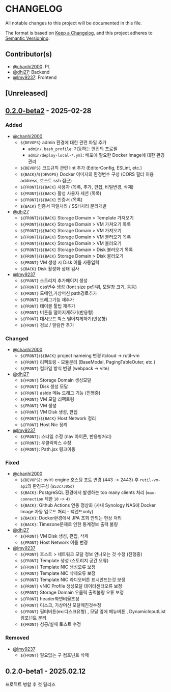 # CHANGELOG

All notable changes to this project will be documented in this file.

The format is based on [Keep a Changelog](https://keepachangelog.com/en/1.1.0/),
and this project adheres to [Semantic Versioning](https://semver.org/spec/v2.0.0.html).

## Contributor(s)

- [@chanhi2000][chanhi2000]: PL
- [@dhj27][dhj27]: Backend
- [@lmy9237][lmy9237]: Frontend

## [Unreleased]

<!-- ### Added
### Changed
### Fixed
### Removed -->

## [0.2.0-beta2] - 2025-02-28

### Added

- [@chanhi2000][chanhi2000]
  - `${DEVOPS}` admin 환경에 대한 관련 파일 추가 
    - `admin/.bash_profile`: 기동하는 엔진의 프로필
    - `admin/deploy-local-*.yml`: 배포에 필요한 Docker Image에 대한 환경관리  
  - `${DEVOPS}` 코드규칙 관련 lint 추가 (EditorConfig, ESLint, etc.)
  - `${BACK}`/`${DEVOPS}` Docker 이미지의 환경변수 구성 (CORS 필터 허용 address, 호스트 ssh 접근)
  - `${FRONT}`/`${BACK}` 사용자 (목록, 추가, 편집, 비밀변경, 삭제)
  - `${FRONT}`/`${BACK}` 활성 사용자 세션 (목록)
  - `${FRONT}`/`${BACK}` 인증서 (목록)
  - `${BACK}` 인증서 파일처리 / SSH처리 분리개발
- [@dhj27][dhj27]
  - `${FRONT}`/`${BACK}` Storage Domain > Template 가져오기
  - `${FRONT}`/`${BACK}` Storage Domain > VM 가져오기 목록
  - `${FRONT}`/`${BACK}` Storage Domain > VM 가져오기
  - `${FRONT}`/`${BACK}` Storage Domain > VM 불러오기 목록
  - `${FRONT}`/`${BACK}` Storage Domain > VM 불러오기
  - `${FRONT}`/`${BACK}` Storage Domain > Disk 불러오기 목록
  - `${FRONT}`/`${BACK}` Storage Domain > Disk 불러오기
  - `${FRONT}` VM 생성 시 Disk 이름 자동입력
  - `${BACK}` Disk 활성화 상태 검사
- [@lmy9237][lmy9237]
  - `${FRONT}` 스토리지 추가페이지 생성
  - `${FRONT}` css변수 생성 (font size px단위, 모달창 크기, 등등)
  - `${FRONT}` 도메인,가상머신 path경로추가
  - `${FRONT}` 드레그기능 재추가
  - `${FRONT}` 테이블 툴팁 재추가
  - `${FRONT}` 버튼들 떨어지게하기(반응형)
  - `${FRONT}` 대시보드 박스 떨어지게하기(반응형)
  - `${FRONT}` 경보 / 알림칸 추가 

### Changed

- [@chanhi2000][chanhi2000]
  - `${FRONT}`/`${BACK}` project nameing 변경 itcloud -> rutil-vm
  - `${FRONT}` 리펙토링 - 모듈분리 (BaseModal, PagingTableOuter, etc.)
  - `${FRONT}` 컴파일 방식 변경 (webpack -> vite)
- [@dhj27][dhj27]
  - `${FRONT}` Storage Domain 생성모달
  - `${FRONT}` Disk 생성 모달
  - `${FRONT}` aside 메뉴 드래그 기능 (진행중)
  - `${FRONT}` VM 모달 리팩토링
  - `${FRONT}` VM 생성
  - `${FRONT}` VM Disk 생성, 편집
  - `${FRONT}`/`${BACK}` Host Network 정리
  - `${FRONT}` Host Nic 정리
- [@lmy9237][lmy9237]
  - `${FRONT}`: 스타일 수정 (nav 아이콘, 반응형처리)
  - `${FRONT}`: 우클릭박스 수정
  - `${FRONT}`: Path.jsx 링크이동

### Fixed

- [@chanhi2000][chanhi2000]
  - `${DEVOPS}`: ovirt-engine 호스팅 포트 변경 (443 -> 2443) 후 `rutil-vm-api`의 환경구성 (`a53c7305d`)
  - `${BACK}`: PostgreSQL 환경에서 발생하는 too many clients 처리 (`max-connection` 제한 `10` -> `4`)
  - `${BACK}`: Github Actions 연동 정상화 (사내 Synology NAS에 Docker Image 자동 업로드 처리 - 백앤드only)
  - `${BACK}`: Docker환경에서 JPA 조회 안되는 현상 처리
  - `${BACK}`: Timezone문제로 인한 통계정보 출력 불량
- [@dhj27][dhj27]
  - `${FRONT}` VM Disk 생성, 편집, 삭제
  - `${FRONT}` Host Network 이름 변경
- [@lmy9237][lmy9237]
  - `${FRONT}` 호스트 > 네트워크 모달 정보 안나오는 것 수정 (진행중)
  - `${FRONT}` Template 생성 (스토리지 공간 오류)
  - `${FRONT}` Template NIC 생성오류 보정
  - `${FRONT}` Template NIC 삭제오류 보정
  - `${FRONT}` Template NIC 라디오버튼 표시안뜨는것 보정
  - `${FRONT}` vNIC Profile 생성모달 데이터센터오류 보정
  - `${FRONT}` Storage Domain 우클릭 출력불량 오류 보정
  - `${FRONT}` header화면비율조정
  - `${FRONT}` 디스크, 가상머신  모달깨진것수정
  - `${FRONT}` 필터버튼(ex:디스크유형) , 모달 옆에 메뉴버튼 , DynamicInputList 컴포넌트 분리
  - `${FRONT}` 성공/실패 토스트 수정

### Removed

- [@lmy9237][lmy9237]
  - `${FRONT}` 필요없는 구 컴포넌트 삭제

## 0.2.0-beta1 - 2025.02.12

프로젝트 병합 후 첫 릴리즈

[0.2.0-beta3]: https://github.com/ititcloud/rutil-vm/compare/v0.2.0-beta2...v0.2.0-beta3
[0.2.0-beta2]: https://github.com/ititcloud/rutil-vm/releases/tag/v0.2.0-beta2

[chanhi2000]: https://github.com/chanhi2000
[dhj27]: https://github.com/dhj27
[lmy9237]: https://github.com/lmy9237